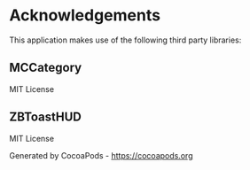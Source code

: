 # Acknowledgements
This application makes use of the following third party libraries:

## MCCategory

MIT License


## ZBToastHUD

MIT License

Generated by CocoaPods - https://cocoapods.org
